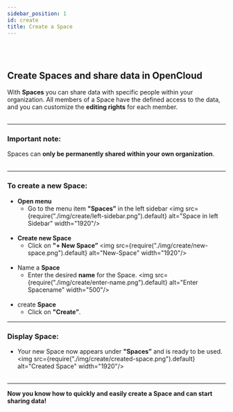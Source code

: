 ```yaml
---
sidebar_position: 1
id: create
title: Create a Space
---
```

<br/><br/>

## Create Spaces and share data in OpenCloud
With **Spaces** you can share data with specific people within your organization. All members of a Space have the defined access to the data, and you can customize the **editing rights** for each member.
<br/><br/>

---

### Important note:
Spaces can **only be permanently shared within your own organization**.
<br/><br/>

---

### To create a new Space:

- **Open menu**  
   - Go to the menu item **"Spaces”** in the left sidebar
   <img src={require("./img/create/left-sidebar.png").default} alt="Space in left Sidebar" width="1920"/> 
<br/><br/>
- **Create new Space**  
   - Click on **"+ New Space”**
   <img src={require("./img/create/new-space.png").default} alt="New-Space" width="1920"/> 
<br/><br/>
- Name a **Space**  
   - Enter the desired **name** for the Space.
   <img src={require("./img/create/enter-name.png").default} alt="Enter Spacename" width="500"/> 
<br/><br/>
- create **Space**  
   - Click on **"Create”**.

---

### Display Space:
- Your new Space now appears under **"Spaces”** and is ready to be used.
<img src={require("./img/create/created-space.png").default} alt="Created Space" width="1920"/> 
<br/><br/>

---

**Now you know how to quickly and easily create a Space and can start sharing data!**